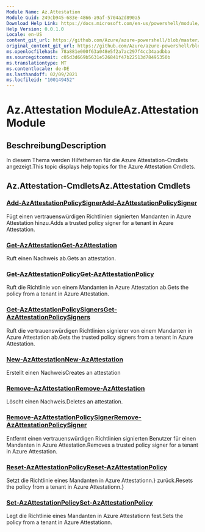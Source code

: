 ```yaml
---
Module Name: Az.Attestation
Module Guid: 249cb945-683e-4866-a9af-5704a2d890a5
Download Help Link: https://docs.microsoft.com/en-us/powershell/module/az.attestation
Help Version: 0.0.1.0
Locale: en-US
content_git_url: https://github.com/Azure/azure-powershell/blob/master/src/Attestation/Attestation/help/Az.Attestation.md
original_content_git_url: https://github.com/Azure/azure-powershell/blob/master/src/Attestation/Attestation/help/Az.Attestation.md
ms.openlocfilehash: 78a881e000f63a048e5f2a7ac297f4cc34aadbba
ms.sourcegitcommit: c05d3d669b5631e526841f47b22513d78495350b
ms.translationtype: MT
ms.contentlocale: de-DE
ms.lasthandoff: 02/09/2021
ms.locfileid: "100149452"
---
```

# <span data-ttu-id="6e836-101">Az.Attestation Module</span><span class="sxs-lookup"><span data-stu-id="6e836-101">Az.Attestation Module</span></span>
## <span data-ttu-id="6e836-102">Beschreibung</span><span class="sxs-lookup"><span data-stu-id="6e836-102">Description</span></span>
<span data-ttu-id="6e836-103">In diesem Thema werden Hilfethemen für die Azure Attestation-Cmdlets angezeigt.</span><span class="sxs-lookup"><span data-stu-id="6e836-103">This topic displays help topics for the Azure Attestation Cmdlets.</span></span>

## <span data-ttu-id="6e836-104">Az.Attestation-Cmdlets</span><span class="sxs-lookup"><span data-stu-id="6e836-104">Az.Attestation Cmdlets</span></span>
### [<span data-ttu-id="6e836-105">Add-AzAttestationPolicySigner</span><span class="sxs-lookup"><span data-stu-id="6e836-105">Add-AzAttestationPolicySigner</span></span>](Add-AzAttestationPolicySigner.md)
<span data-ttu-id="6e836-106">Fügt einen vertrauenswürdigen Richtlinien signierten Mandanten in Azure Attestation hinzu.</span><span class="sxs-lookup"><span data-stu-id="6e836-106">Adds a trusted policy signer for a tenant in Azure Attestation.</span></span>

### [<span data-ttu-id="6e836-107">Get-AzAttestation</span><span class="sxs-lookup"><span data-stu-id="6e836-107">Get-AzAttestation</span></span>](Get-AzAttestation.md)
<span data-ttu-id="6e836-108">Ruft einen Nachweis ab.</span><span class="sxs-lookup"><span data-stu-id="6e836-108">Gets an attestation.</span></span>

### [<span data-ttu-id="6e836-109">Get-AzAttestationPolicy</span><span class="sxs-lookup"><span data-stu-id="6e836-109">Get-AzAttestationPolicy</span></span>](Get-AzAttestationPolicy.md)
<span data-ttu-id="6e836-110">Ruft die Richtlinie von einem Mandanten in Azure Attestation ab.</span><span class="sxs-lookup"><span data-stu-id="6e836-110">Gets the policy from a tenant in Azure Attestation.</span></span>

### [<span data-ttu-id="6e836-111">Get-AzAttestationPolicySigners</span><span class="sxs-lookup"><span data-stu-id="6e836-111">Get-AzAttestationPolicySigners</span></span>](Get-AzAttestationPolicySigners.md)
<span data-ttu-id="6e836-112">Ruft die vertrauenswürdigen Richtlinien signierer von einem Mandanten in Azure Attestation ab.</span><span class="sxs-lookup"><span data-stu-id="6e836-112">Gets the trusted policy signers from a tenant in Azure Attestation.</span></span>

### [<span data-ttu-id="6e836-113">New-AzAttestation</span><span class="sxs-lookup"><span data-stu-id="6e836-113">New-AzAttestation</span></span>](New-AzAttestation.md)
<span data-ttu-id="6e836-114">Erstellt einen Nachweis</span><span class="sxs-lookup"><span data-stu-id="6e836-114">Creates an attestation</span></span>

### [<span data-ttu-id="6e836-115">Remove-AzAttestation</span><span class="sxs-lookup"><span data-stu-id="6e836-115">Remove-AzAttestation</span></span>](Remove-AzAttestation.md)
<span data-ttu-id="6e836-116">Löscht einen Nachweis.</span><span class="sxs-lookup"><span data-stu-id="6e836-116">Deletes an attestation.</span></span>

### [<span data-ttu-id="6e836-117">Remove-AzAttestationPolicySigner</span><span class="sxs-lookup"><span data-stu-id="6e836-117">Remove-AzAttestationPolicySigner</span></span>](Remove-AzAttestationPolicySigner.md)
<span data-ttu-id="6e836-118">Entfernt einen vertrauenswürdigen Richtlinien signierten Benutzer für einen Mandanten in Azure Attestation.</span><span class="sxs-lookup"><span data-stu-id="6e836-118">Removes a trusted policy signer for a tenant in Azure Attestation.</span></span>

### [<span data-ttu-id="6e836-119">Reset-AzAttestationPolicy</span><span class="sxs-lookup"><span data-stu-id="6e836-119">Reset-AzAttestationPolicy</span></span>](Reset-AzAttestationPolicy.md)
<span data-ttu-id="6e836-120">Setzt die Richtlinie eines Mandanten in Azure Attestationn.} zurück.</span><span class="sxs-lookup"><span data-stu-id="6e836-120">Resets the policy from a tenant in Azure Attestationn.}</span></span>

### [<span data-ttu-id="6e836-121">Set-AzAttestationPolicy</span><span class="sxs-lookup"><span data-stu-id="6e836-121">Set-AzAttestationPolicy</span></span>](Set-AzAttestationPolicy.md)
<span data-ttu-id="6e836-122">Legt die Richtlinie eines Mandanten in Azure Attestationn fest.</span><span class="sxs-lookup"><span data-stu-id="6e836-122">Sets the policy from a tenant in Azure Attestationn.</span></span>

